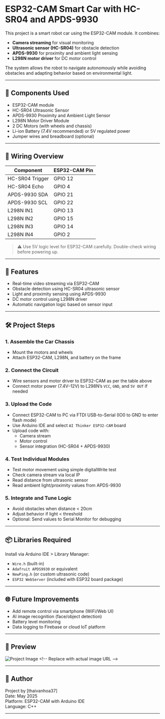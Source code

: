 # ESP32-CAM Smart Car with HC-SR04 and APDS-9930

This project is a smart robot car using the ESP32-CAM module. It combines:
- **Camera streaming** for visual monitoring
- **Ultrasonic sensor (HC-SR04)** for obstacle detection
- **APDS-9930** for proximity and ambient light sensing
- **L298N motor driver** for DC motor control

The system allows the robot to navigate autonomously while avoiding obstacles and adapting behavior based on environmental light.

---

## 🔧 Components Used

- ESP32-CAM module  
- HC-SR04 Ultrasonic Sensor  
- APDS-9930 Proximity and Ambient Light Sensor  
- L298N Motor Driver Module  
- 2 DC Motors (with wheels and chassis)  
- Li-ion Battery (7.4V recommended) or 5V regulated power  
- Jumper wires and breadboard (optional)

---

## 🔌 Wiring Overview

| Component       | ESP32-CAM Pin |
|----------------|---------------|
| HC-SR04 Trigger| GPIO 12       |
| HC-SR04 Echo   | GPIO 4        |
| APDS-9930 SDA  | GPIO 21       |
| APDS-9930 SCL  | GPIO 22       |
| L298N IN1      | GPIO 13        |
| L298N IN2      | GPIO 15       |
| L298N IN3      | GPIO 14       |
| L298N IN4      | GPIO 2       |

> ⚠️ Use 5V logic level for ESP32-CAM carefully. Double-check wiring before powering up.

---

## 🚗 Features

- Real-time video streaming via ESP32-CAM
- Obstacle detection using HC-SR04 ultrasonic sensor
- Light and proximity sensing using APDS-9930
- DC motor control using L298N driver
- Automatic navigation logic based on sensor input

---

## 🛠️ Project Steps

### 1. Assemble the Car Chassis
- Mount the motors and wheels
- Attach ESP32-CAM, L298N, and battery on the frame

### 2. Connect the Circuit
- Wire sensors and motor driver to ESP32-CAM as per the table above
- Connect motor power (7.4V–12V) to L298N’s `VCC`, `GND`, and `5V OUT` if needed

### 3. Upload the Code
- Connect ESP32-CAM to PC via FTDI USB-to-Serial (IO0 to GND to enter flash mode)
- Use Arduino IDE and select `AI Thinker ESP32-CAM` board
- Upload code with:
  - Camera stream
  - Motor control
  - Sensor integration (HC-SR04 + APDS-9930)

### 4. Test Individual Modules
- Test motor movement using simple digitalWrite test
- Check camera stream via local IP
- Read distance from ultrasonic sensor
- Read ambient light/proximity values from APDS-9930

### 5. Integrate and Tune Logic
- Avoid obstacles when distance < 20cm
- Adjust behavior if light < threshold
- Optional: Send values to Serial Monitor for debugging

---

## 📦 Libraries Required

Install via Arduino IDE > Library Manager:
- `Wire.h` (built-in)
- `Adafruit APDS9930` or equivalent
- `NewPing.h` (or custom ultrasonic code)
- `ESP32 WebServer` (included with ESP32 board package)

---

## 🌐 Future Improvements

- Add remote control via smartphone (WiFi/Web UI)
- AI image recognition (face/object detection)
- Battery level monitoring
- Data logging to Firebase or cloud IoT platform

---

## 📸 Preview

![Project Image]([https://example.com/smart-car-image.jpg](https://www.iotzone.vn/wp-content/uploads/2024/03/cach-su-dung-esp32-tim-hieu-so-do-cahn.jpg)) <!-- Replace with actual image URL -->

---

## 🧠 Author

Project by [thaivanhoa37]  
Date: May 2025  
Platform: ESP32-CAM with Arduino IDE  
Language: C++

---
